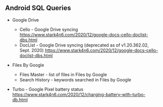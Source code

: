 Android SQL Queries
-----------------------------

- Google Drive
  - Cello - Google Drive syncing
    https://www.stark4n6.com/2020/12/google-docs-cello-doclist-dbs.html
  - DocList - Google Drive syncing (deprecated as of v1.20.362.02, Sept. 2020)
    https://www.stark4n6.com/2020/12/google-docs-cello-doclist-dbs.html
  
- Files By Google
  - Files Master - list of files in Files by Google
  - Search History - keywords searched in Files by Google

- Turbo - Google Pixel battery status
  https://www.stark4n6.com/2020/12/charging-battery-with-turbo-db.html
